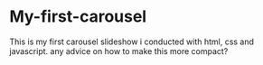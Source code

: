 # My-first-carousel
This is my first carousel slideshow i conducted with html, css and javascript. any advice on how to make this more compact?
